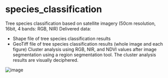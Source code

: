 # species_classification

Tree species classification based on satellite imagery (50cm resolution, 16bit, 4 bands: RGB, NIR)
Delivered data:
- Shape file of tree species classification results
- GeoTiff file of tree species classification results (whole image and each figure)
Cluster analysis using RGB, NIR, and NDVI values after image segmentation using a region segmentation tool. The cluster analysis results are visually deciphered.

![image](https://github.com/jutak0228/species_classification/assets/159540763/b4d4692f-edbb-4904-af7a-fc95f60b3152)
